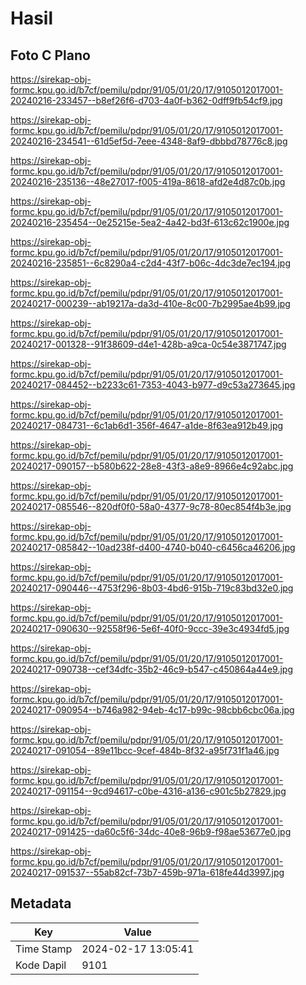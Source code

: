 # Hasil

## Foto C Plano

https://sirekap-obj-formc.kpu.go.id/b7cf/pemilu/pdpr/91/05/01/20/17/9105012017001-20240216-233457--b8ef26f6-d703-4a0f-b362-0dff9fb54cf9.jpg

https://sirekap-obj-formc.kpu.go.id/b7cf/pemilu/pdpr/91/05/01/20/17/9105012017001-20240216-234541--61d5ef5d-7eee-4348-8af9-dbbbd78776c8.jpg

https://sirekap-obj-formc.kpu.go.id/b7cf/pemilu/pdpr/91/05/01/20/17/9105012017001-20240216-235136--48e27017-f005-419a-8618-afd2e4d87c0b.jpg

https://sirekap-obj-formc.kpu.go.id/b7cf/pemilu/pdpr/91/05/01/20/17/9105012017001-20240216-235454--0e25215e-5ea2-4a42-bd3f-613c62c1900e.jpg

https://sirekap-obj-formc.kpu.go.id/b7cf/pemilu/pdpr/91/05/01/20/17/9105012017001-20240216-235851--6c8290a4-c2d4-43f7-b06c-4dc3de7ec194.jpg

https://sirekap-obj-formc.kpu.go.id/b7cf/pemilu/pdpr/91/05/01/20/17/9105012017001-20240217-000239--ab19217a-da3d-410e-8c00-7b2995ae4b99.jpg

https://sirekap-obj-formc.kpu.go.id/b7cf/pemilu/pdpr/91/05/01/20/17/9105012017001-20240217-001328--91f38609-d4e1-428b-a9ca-0c54e3871747.jpg

https://sirekap-obj-formc.kpu.go.id/b7cf/pemilu/pdpr/91/05/01/20/17/9105012017001-20240217-084452--b2233c61-7353-4043-b977-d9c53a273645.jpg

https://sirekap-obj-formc.kpu.go.id/b7cf/pemilu/pdpr/91/05/01/20/17/9105012017001-20240217-084731--6c1ab6d1-356f-4647-a1de-8f63ea912b49.jpg

https://sirekap-obj-formc.kpu.go.id/b7cf/pemilu/pdpr/91/05/01/20/17/9105012017001-20240217-090157--b580b622-28e8-43f3-a8e9-8966e4c92abc.jpg

https://sirekap-obj-formc.kpu.go.id/b7cf/pemilu/pdpr/91/05/01/20/17/9105012017001-20240217-085546--820df0f0-58a0-4377-9c78-80ec854f4b3e.jpg

https://sirekap-obj-formc.kpu.go.id/b7cf/pemilu/pdpr/91/05/01/20/17/9105012017001-20240217-085842--10ad238f-d400-4740-b040-c6456ca46206.jpg

https://sirekap-obj-formc.kpu.go.id/b7cf/pemilu/pdpr/91/05/01/20/17/9105012017001-20240217-090446--4753f296-8b03-4bd6-915b-719c83bd32e0.jpg

https://sirekap-obj-formc.kpu.go.id/b7cf/pemilu/pdpr/91/05/01/20/17/9105012017001-20240217-090630--92558f96-5e6f-40f0-9ccc-39e3c4934fd5.jpg

https://sirekap-obj-formc.kpu.go.id/b7cf/pemilu/pdpr/91/05/01/20/17/9105012017001-20240217-090738--cef34dfc-35b2-46c9-b547-c450864a44e9.jpg

https://sirekap-obj-formc.kpu.go.id/b7cf/pemilu/pdpr/91/05/01/20/17/9105012017001-20240217-090954--b746a982-94eb-4c17-b99c-98cbb6cbc06a.jpg

https://sirekap-obj-formc.kpu.go.id/b7cf/pemilu/pdpr/91/05/01/20/17/9105012017001-20240217-091054--89e11bcc-9cef-484b-8f32-a95f731f1a46.jpg

https://sirekap-obj-formc.kpu.go.id/b7cf/pemilu/pdpr/91/05/01/20/17/9105012017001-20240217-091154--9cd94617-c0be-4316-a136-c901c5b27829.jpg

https://sirekap-obj-formc.kpu.go.id/b7cf/pemilu/pdpr/91/05/01/20/17/9105012017001-20240217-091425--da60c5f6-34dc-40e8-96b9-f98ae53677e0.jpg

https://sirekap-obj-formc.kpu.go.id/b7cf/pemilu/pdpr/91/05/01/20/17/9105012017001-20240217-091537--55ab82cf-73b7-459b-971a-618fe44d3997.jpg


## Metadata

| Key        | Value               |
| ---------- | ------------------- |
| Time Stamp | 2024-02-17 13:05:41 |
| Kode Dapil | 9101                |



